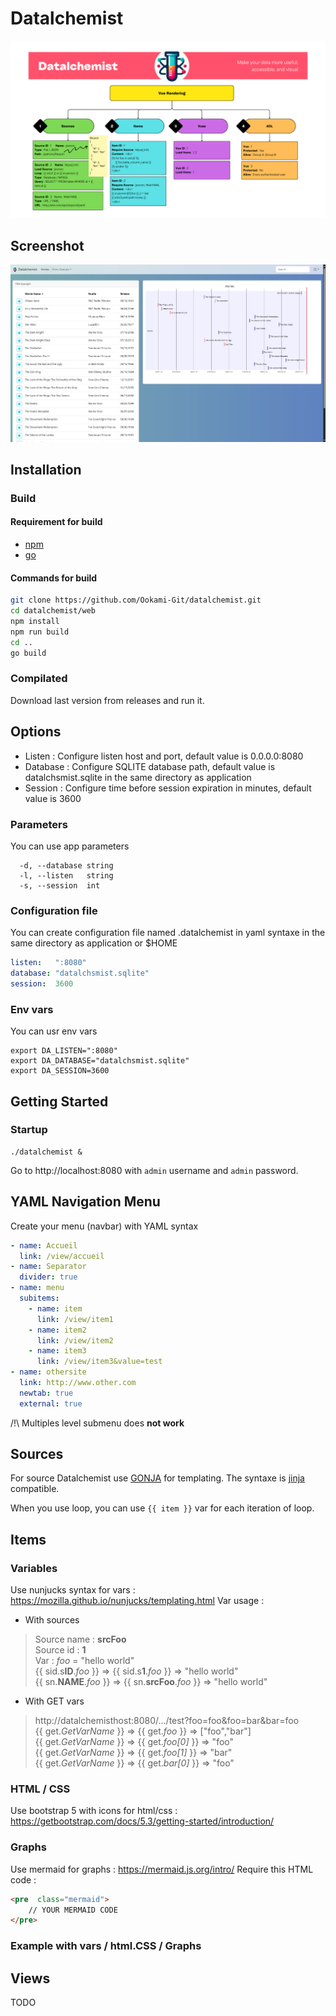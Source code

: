 # Datalchemist
![datalchemist](Datalchemist.png)
## Screenshot
![datalchemistScreenshot](screenshot.jpg)
## Installation
### Build
#### Requirement for build
- [npm](https://nodejs.org/en/download)
- [go](https://go.dev/dl/)
#### Commands for build
```bash
git clone https://github.com/Ookami-Git/datalchemist.git
cd datalchemist/web
npm install
npm run build
cd ..
go build
```
### Compilated
Download last version from releases and run it.
## Options
- Listen : Configure listen host and port, default value is 0.0.0.0:8080
- Database : Configure SQLITE database path, default value is datalchsmist.sqlite in the same directory as application
- Session : Configure time before session expiration in minutes, default value is 3600
### Parameters
You can use app parameters
```shell
  -d, --database string
  -l, --listen   string
  -s, --session  int
```
### Configuration file
You can create configuration file named .datalchemist in yaml syntaxe in the same directory as application or $HOME
```yaml
listen:   ":8080"
database: "datalchsmist.sqlite"
session:  3600
```
### Env vars
You can usr env vars
```shell
export DA_LISTEN=":8080"
export DA_DATABASE="datalchsmist.sqlite"
export DA_SESSION=3600
```
## Getting Started
### Startup
```shell
./datalchemist &
```
Go to http://localhost:8080 with ```admin``` username and ```admin``` password.
## YAML Navigation Menu
Create your menu (navbar) with YAML syntax
```yaml
- name: Accueil
  link: /view/accueil
- name: Separator
  divider: true
- name: menu
  subitems:
    - name: item
      link: /view/item1
    - name: item2
      link: /view/item2
    - name: item3
      link: /view/item3&value=test
- name: othersite
  link: http://www.other.com
  newtab: true
  external: true
```
/!\ Multiples level submenu does **not work**
## Sources
For source Datalchemist use [GONJA](https://pkg.go.dev/github.com/noirbizarre/gonja) for templating. The syntaxe is [jinja](https://jinja.palletsprojects.com/en/) compatible.

When you use loop, you can use ```{{ item }}``` var for each iteration of loop.
## Items
### Variables
Use nunjucks syntax for vars : https://mozilla.github.io/nunjucks/templating.html
Var usage :
- With sources
>Source name : **srcFoo**  
Source id : **1**  
Var : *foo* = "hello world"  
{{ sid.s**ID**.*foo* }} => {{ sid.s**1**.*foo* }} => "hello world"  
{{ sn.**NAME**.*foo* }} => {{ sn.**srcFoo**.*foo* }} => "hello world"

- With GET vars
>http://datalchemisthost:8080/.../test?foo=foo&foo=bar&bar=foo  
{{ get.*GetVarName* }} => {{ get.*foo* }} => ["foo","bar"]  
{{ get.*GetVarName* }} => {{ get.*foo[0]* }} => "foo"  
{{ get.*GetVarName* }} => {{ get.*foo[1]* }} => "bar"  
{{ get.*GetVarName* }} => {{ get.*bar[0]* }} => "foo"

### HTML / CSS
Use bootstrap 5 with icons for html/css : https://getbootstrap.com/docs/5.3/getting-started/introduction/

### Graphs
Use mermaid for graphs : https://mermaid.js.org/intro/
Require this HTML code :
```html
<pre  class="mermaid">
	// YOUR MERMAID CODE
</pre>
```
### Example with vars / html.CSS / Graphs
## Views
TODO
